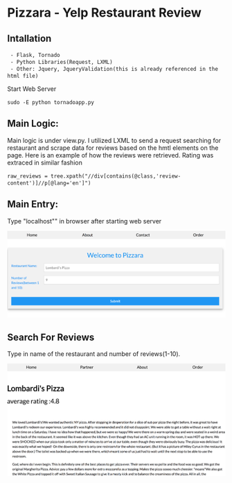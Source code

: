 # Pizzara - Yelp Restaurant Review


## Intallation



	 - Flask, Tornado
	 - Python Libraries(Request, LXML)
	 - Other: Jquery, JqueryValidation(this is already referenced in the html file)


Start Web Server
	 
```
sudo -E python tornadoapp.py

```
## Main Logic:

Main logic is under view.py. I utilized LXML to send a request searching for restaurant and scrape data for reviews based on the hmtl elements on the page. Here is an example of how the reviews were retrieved. Rating was extraced in similar fashion

```
raw_reviews = tree.xpath("//div[contains(@class,'review-content')]//p[@lang='en']")

```


## Main Entry:
Type "localhost"" in browser after starting web server


![index](./app/static/index.png)

## Search For Reviews
Type in name of the restaurant and number of reviews(1-10).

![index](./app/static/review.png)










